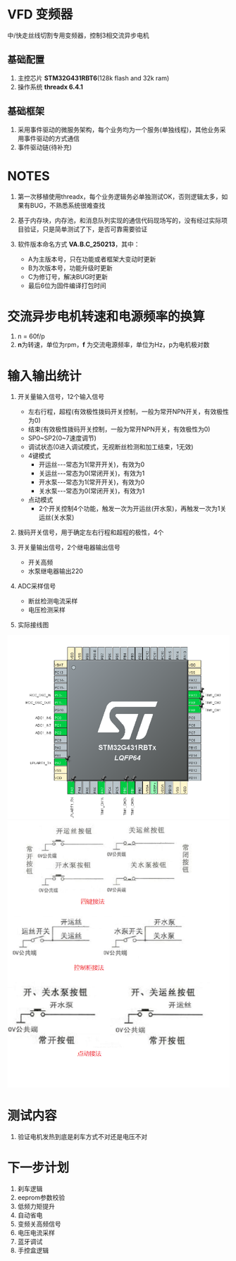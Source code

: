 # VFD 变频器
中/快走丝线切割专用变频器，控制3相交流异步电机

## 基础配置
1. 主控芯片 **STM32G431RBT6**(128k flash and 32k ram)
2. 操作系统 **threadx 6.4.1**


## 基础框架
1. 采用事件驱动的微服务架构，每个业务均为一个服务(单独线程)，其他业务采用事件驱动的方式通信
2. 事件驱动链(待补充)






# NOTES
1. 第一次移植使用threadx，每个业务逻辑务必单独测试OK，否则逻辑太多，如果有BUG，不熟悉系统很难查找

2. 基于内存块，内存池，和消息队列实现的通信代码现场写的，没有经过实际项目验证，只是简单测试了下，是否可靠需要验证

3. 软件版本命名方式 **VA.B.C_250213**，其中：
    - A为主版本号，只在功能或者框架大变动时更新
    - B为次版本号，功能升级时更新
    - C为修订号，解决BUG时更新
    - 最后6位为固件编译打包时间

# 交流异步电机转速和电源频率的换算
1. n = 60f/p
2. **n**为转速，单位为rpm，**f** 为交流电源频率，单位为Hz，p为电机极对数

# 输入输出统计
1. 开关量输入信号，12个输入信号
    - 左右行程，超程(有效极性拨码开关控制，一般为常开NPN开关，有效极性为0)
    - 结束(有效极性拨码开关控制，一般为常开NPN开关，有效极性为0)
    - SP0~SP2(0~7速度调节)
    - 调试状态(0进入调试模式，无视断丝检测和加工结束，1无效)
    - 4键模式
        - 开运丝---常态为1(常开开关)，有效为0
        - 关运丝---常态为0(常闭开关)，有效为1
        - 开水泵---常态为1(常开开关)，有效为0
        - 关水泵---常态为0(常闭开关)，有效为1
    - 点动模式
        - 2个开关控制4个功能，触发一次为开运丝(开水泵)，再触发一次为1关运丝(关水泵)

2. 拨码开关信号，用于确定左右行程和超程的极性，4个

3. 开关量输出信号，2个继电器输出信号
    - 开关高频
    - 水泵继电器输出220

4. ADC采样信号
    - 断丝检测电流采样
    - 电压检测采样

5. 实际接线图
    
![image](docs/pin.png) 
![image](docs/ctl.png) 

# 测试内容
1. 验证电机发热到底是刹车方式不对还是电压不对

# 下一步计划
1. 刹车逻辑
2. eeprom参数校验
3. 低频力矩提升
4. 自动省电
5. 变频关高频信号
6. 电压电流采样
7. 蓝牙调试
8. 手控盒逻辑
